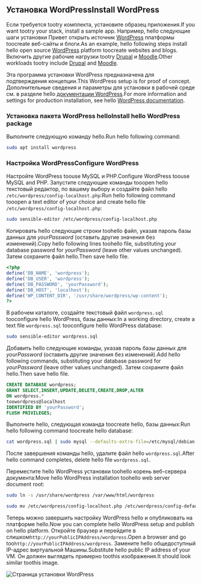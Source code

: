 ## <a name="install-wordpress"></a><span data-ttu-id="7329b-101">Установка WordPress</span><span class="sxs-lookup"><span data-stu-id="7329b-101">Install WordPress</span></span>

<span data-ttu-id="7329b-102">Если требуется tootry комплекта, установите образец приложения.</span><span class="sxs-lookup"><span data-stu-id="7329b-102">If you want tootry your stack, install a sample app.</span></span> <span data-ttu-id="7329b-103">Например, hello следующие шаги установки Привет открыть источник [WordPress](https://wordpress.org/) платформы toocreate веб-сайты и блоги.</span><span class="sxs-lookup"><span data-stu-id="7329b-103">As an example, hello following steps install hello open source [WordPress](https://wordpress.org/) platform toocreate websites and blogs.</span></span> <span data-ttu-id="7329b-104">Включить другие рабочие нагрузки tootry [Drupal](http://www.drupal.org) и [Moodle](https://moodle.org/).</span><span class="sxs-lookup"><span data-stu-id="7329b-104">Other workloads tootry include [Drupal](http://www.drupal.org) and [Moodle](https://moodle.org/).</span></span> 

<span data-ttu-id="7329b-105">Эта программа установки WordPress предназначена для подтверждения концепции.</span><span class="sxs-lookup"><span data-stu-id="7329b-105">This WordPress setup is for proof of concept.</span></span> <span data-ttu-id="7329b-106">Дополнительные сведения и параметры для установки в рабочей среде см. в разделе hello [документации WordPress](https://codex.wordpress.org/Main_Page).</span><span class="sxs-lookup"><span data-stu-id="7329b-106">For more information and settings for production installation, see hello [WordPress documentation](https://codex.wordpress.org/Main_Page).</span></span> 



### <a name="install-hello-wordpress-package"></a><span data-ttu-id="7329b-107">Установка пакета WordPress hello</span><span class="sxs-lookup"><span data-stu-id="7329b-107">Install hello WordPress package</span></span>

<span data-ttu-id="7329b-108">Выполните следующую команду hello.</span><span class="sxs-lookup"><span data-stu-id="7329b-108">Run hello following command:</span></span>

```bash
sudo apt install wordpress
```

### <a name="configure-wordpress"></a><span data-ttu-id="7329b-109">Настройка WordPress</span><span class="sxs-lookup"><span data-stu-id="7329b-109">Configure WordPress</span></span>

<span data-ttu-id="7329b-110">Настройте WordPress toouse MySQL и PHP.</span><span class="sxs-lookup"><span data-stu-id="7329b-110">Configure WordPress toouse MySQL and PHP.</span></span> <span data-ttu-id="7329b-111">Запустите следующие команды tooopen hello текстовый редактор, по вашему выбору и создайте файл hello `/etc/wordpress/config-localhost.php`:</span><span class="sxs-lookup"><span data-stu-id="7329b-111">Run hello following command tooopen a text editor of your choice and create hello file `/etc/wordpress/config-localhost.php`:</span></span>

```bash
sudo sensible-editor /etc/wordpress/config-localhost.php
```
<span data-ttu-id="7329b-112">Копировать hello следующие строки toohello файл, указав пароль базы данных для *yourPassword* (оставить другие значения без изменений).</span><span class="sxs-lookup"><span data-stu-id="7329b-112">Copy hello following lines toohello file, substituting your database password for *yourPassword* (leave other values unchanged).</span></span> <span data-ttu-id="7329b-113">Затем сохраните файл hello.</span><span class="sxs-lookup"><span data-stu-id="7329b-113">Then save hello file.</span></span>

```php
<?php
define('DB_NAME', 'wordpress');
define('DB_USER', 'wordpress');
define('DB_PASSWORD', 'yourPassword');
define('DB_HOST', 'localhost');
define('WP_CONTENT_DIR', '/usr/share/wordpress/wp-content');
?>
```

<span data-ttu-id="7329b-114">В рабочем каталоге, создайте текстовый файл `wordpress.sql` tooconfigure hello WordPress, базы данных:</span><span class="sxs-lookup"><span data-stu-id="7329b-114">In a working directory, create a text file `wordpress.sql` tooconfigure hello WordPress database:</span></span> 

```bash
sudo sensible-editor wordpress.sql
```

<span data-ttu-id="7329b-115">Добавить hello следующие команды, указав пароль базы данных для *yourPassword* (оставить другие значения без изменений).</span><span class="sxs-lookup"><span data-stu-id="7329b-115">Add hello following commands, substituting your database password for *yourPassword* (leave other values unchanged).</span></span> <span data-ttu-id="7329b-116">Затем сохраните файл hello.</span><span class="sxs-lookup"><span data-stu-id="7329b-116">Then save hello file.</span></span>

```sql
CREATE DATABASE wordpress;
GRANT SELECT,INSERT,UPDATE,DELETE,CREATE,DROP,ALTER
ON wordpress.*
toowordpress@localhost
IDENTIFIED BY 'yourPassword';
FLUSH PRIVILEGES;
```


<span data-ttu-id="7329b-117">Выполните hello, следующая команда toocreate hello, базы данных:</span><span class="sxs-lookup"><span data-stu-id="7329b-117">Run hello following command toocreate hello database:</span></span>

```bash
cat wordpress.sql | sudo mysql --defaults-extra-file=/etc/mysql/debian.cnf
```

<span data-ttu-id="7329b-118">После завершения команды hello, удалите файл hello `wordpress.sql`.</span><span class="sxs-lookup"><span data-stu-id="7329b-118">After hello command completes, delete hello file `wordpress.sql`.</span></span>

<span data-ttu-id="7329b-119">Переместите hello WordPress установки toohello корень веб-сервера документа:</span><span class="sxs-lookup"><span data-stu-id="7329b-119">Move hello WordPress installation toohello web server document root:</span></span>

```bash
sudo ln -s /usr/share/wordpress /var/www/html/wordpress

sudo mv /etc/wordpress/config-localhost.php /etc/wordpress/config-default.php
```

<span data-ttu-id="7329b-120">Теперь можно завершить настройку WordPress hello и опубликовать на платформе hello.</span><span class="sxs-lookup"><span data-stu-id="7329b-120">Now you can complete hello WordPress setup and publish on hello platform.</span></span> <span data-ttu-id="7329b-121">Откройте браузер и перейдите в слишком`http://yourPublicIPAddress/wordpress`.</span><span class="sxs-lookup"><span data-stu-id="7329b-121">Open a browser and go too`http://yourPublicIPAddress/wordpress`.</span></span> <span data-ttu-id="7329b-122">Замените hello общедоступный IP-адрес виртуальной Машины.</span><span class="sxs-lookup"><span data-stu-id="7329b-122">Substitute hello public IP address of your VM.</span></span> <span data-ttu-id="7329b-123">Он должен выглядеть примерно toothis изображения.</span><span class="sxs-lookup"><span data-stu-id="7329b-123">It should look similar toothis image.</span></span>

![Страница установки WordPress](./media/virtual-machines-linux-tutorial-wordpress/wordpressstartpage.png)